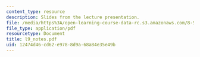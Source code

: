 ```yaml
---
content_type: resource
description: Slides from the lecture presentation.
file: /media/https%3A/open-learning-course-data-rc.s3.amazonaws.com/8-591j-systems-biology-fall-2004/12474d46cd62e9788d9a68a84e35e49b_l9_notes.pdf
file_type: application/pdf
resourcetype: Document
title: l9_notes.pdf
uid: 12474d46-cd62-e978-8d9a-68a84e35e49b
---
```

